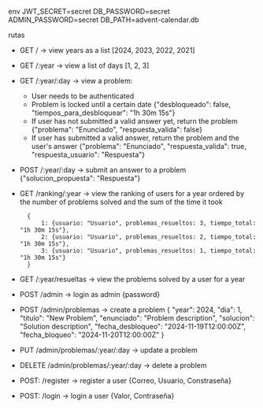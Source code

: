 env
JWT_SECRET=secret
DB_PASSWORD=secret
ADMIN_PASSWORD=secret
DB_PATH=advent-calendar.db


rutas
- GET / -> view years as a list [2024, 2023, 2022, 2021]
- GET /:year -> view a list of days [1, 2, 3]
- GET /:year/:day -> view a problem:
    - User needs to be authenticated
    - Problem is locked until a certain date {"desbloqueado": false, "tiempos_para_desbloquear": "1h 30m 15s"}
    - If user has not submitted a valid answer yet, return the problem {"problema": "Enunciado", "respuesta_valida": false}
    - If user has submitted a valid answer, return the problem and the user's answer {"problema": "Enunciado", "respuesta_valida": true, "respuesta_usuario": "Respuesta"}

- POST /:year/:day -> submit an answer to a problem {"solucion_propuesta": "Respuesta"}

- GET /ranking/:year -> view the ranking of users for a year ordered by the number of problems solved and the sum of the time it took 

        {
            1: {usuario: "Usuario", problemas_resueltos: 3, tiempo_total: "1h 30m 15s"}, 
            2: {usuario: "Usuario", problemas_resueltos: 2, tiempo_total: "1h 30m 15s"}, 
            3: {usuario: "Usuario", problemas_resueltos: 1, tiempo_total: "1h 30m 15s"}
        }

- GET /:year/resueltas -> view the problems solved by a user for a year 


- POST /admin -> login as admin {password}
- POST /admin/problemas -> create a problem 
        {
        "year": 2024,
        "dia": 1,
        "titulo": "New Problem",
        "enunciado": "Problem description",
        "solucion": "Solution description",
        "fecha_desbloqueo": "2024-11-19T12:00:00Z",
        "fecha_bloqueo": "2024-11-20T12:00:00Z"
        }
- PUT /admin/problemas/:year/:day -> update a problem
- DELETE /admin/problemas/:year/:day -> delete a problem


- POST: /register -> register a user {Correo, Usuario, Constraseña}
- POST: /login -> login a user {Valor, Contraseña}

